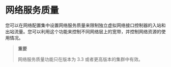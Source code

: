 # 网络服务质量

您可以在网络配置集中设置网络服务质量来限制独立虚拟网络接口控制器的入站和出站流量。您可以利用这个功能来控制不同网络层上的宽带，并控制网络资源的使用情况。

> **重要**
>
> 网络服务质量功能只在版本为 3.3 或者更高版本的集群中有效。
